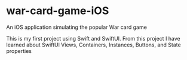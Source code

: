 # war-card-game-iOS
An iOS application simulating the popular War card game

This is my first project using Swift and SwiftUI. From this project I have learned about SwiftUI Views, Containers,
Instances, Buttons, and State properties
